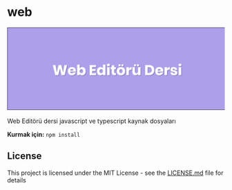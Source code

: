 # web

![Banner görüntülenemedi](banner.png)

Web Editörü dersi javascript ve typescript kaynak dosyaları

**Kurmak için:**
`npm install`

## License

This project is licensed under the MIT License - see the [LICENSE.md](LICENSE.md) file for details
